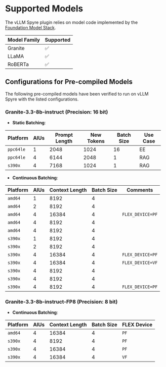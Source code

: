 # Supported Models

The vLLM Spyre plugin relies on model code implemented by the [Foundation Model Stack](https://github.com/foundation-model-stack/foundation-model-stack/tree/main/fms/models).

| Model Family | Supported |
| ------------ | --------- |
| Granite      | ✅        |
| LLaMA        | ✅        |
| RoBERTa      | ✅        |

## Configurations for Pre-compiled Models

The following pre-compiled models have been verified to run on vLLM Spyre with
the listed configurations.

### Granite-3.3-8b-instruct (Precision: 16 bit)

- **Static Batching**:

| Platform  | AIUs | Prompt Length | New Tokens | Batch Size | Use Case |
|-----------|------|---------------|------------|------------|----------|
| `ppc64le` | 1    | 2048          | 1024       | 16         | EE       |
| `ppc64le` | 4    | 6144          | 2048       | 1          | RAG      |
| `s390x`   | 4    | 7168          | 1024       | 1          | RAG      |

- **Continuous Batching**:

| Platform  | AIUs | Context Length | Batch Size | Comments         |
|-----------|------|----------------|------------|------------------|
| `amd64`   | 1    | 8192           | 4          |                  |
| `amd64`   | 2    | 8192           | 4          |                  |
| `amd64`   | 4    | 16384          | 4          | `FLEX_DEVICE=PF` |
| `amd64`   | 4    | 8192           | 4          |                  |
| `amd64`   | 4    | 8192           | 4          |                  |
| `s390x`   | 1    | 8192           | 4          |                  |
| `s390x`   | 2    | 8192           | 4          |                  |
| `s390x`   | 4    | 16384          | 4          | `FLEX_DEVICE=PF` |
| `s390x`   | 4    | 16384          | 4          | `FLEX_DEVICE=VF` |
| `s390x`   | 4    | 8192           | 4          |                  |
| `s390x`   | 4    | 8192           | 4          |                  |
| `s390x`   | 4    | 8192           | 4          | `FLEX_DEVICE=PF` |

### Granite-3.3-8b-instruct-FP8 (Precision: 8 bit)

- **Continuous Batching**:

| Platform | AIUs | Context Length | Batch Size | FLEX Device |
|----------|------|----------------|------------|-------------|
| `amd64`  | 4    | 16384          | 4          | `PF`        |
| `s390x`  | 4    | 8192           | 4          | `PF`        |
| `s390x`  | 4    | 16384          | 4          | `PF`        |
| `s390x`  | 4    | 16384          | 4          | `VF`        |
